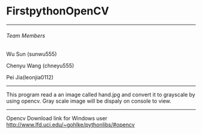 # FirstpythonOpenCV
---
###### Team Members
Wu Sun (sunwu555)

Chenyu Wang (chneyu555)

Pei Jia(leonjia0112)



---
This program read a an image called hand.jpg and convert it to grayscale by using opencv. Gray scale image will be dispaly on console to view.

---
Opencv Download link for Windows user
http://www.lfd.uci.edu/~gohlke/pythonlibs/#opencv

